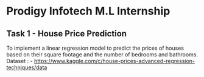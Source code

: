 # Prodigy Infotech M.L Internship

## Task 1 - House Price Prediction

To implement a linear regression model to predict the prices of houses based on their square footage and the number of bedrooms and bathrooms. Dataset : - https://www.kaggle.com/c/house-prices-advanced-regression-techniques/data


